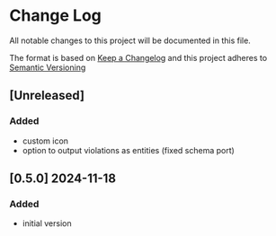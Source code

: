 # Change Log

All notable changes to this project will be documented in this file.

The format is based on [Keep a Changelog](http://keepachangelog.com/) and this project adheres to [Semantic Versioning](https://semver.org/)

## [Unreleased]

### Added

- custom icon
- option to output violations as entities (fixed schema port)


## [0.5.0] 2024-11-18

### Added

- initial version


